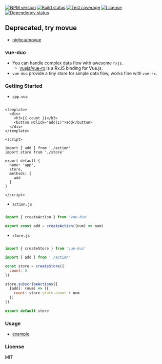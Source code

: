 
[![NPM version][npm-img]][npm-url]
[![Build status][travis-img]][travis-url]
[![Test coverage][coveralls-img]][coveralls-url]
[![License][license-img]][license-url]
[![Dependency status][david-img]][david-url]

## Deprecated, try movue

* [nighca/movue](https://github.com/nighca/movue)

### vue-duo

* You can handle complex data flow with awesome `rxjs`.
  - [vuejs/vue-rx](https://github.com/vuejs/vue-rx) is a RxJS binding for Vue.js.
* `vue-duo` provide a tiny store for simple data flow, works fine with `vue-rx`.

### Getting Started

* `app.vue`

```vue

<template>
  <div>
    <h3>{{ count }}</h3>
    <button @click="add(1)">add</button>
  </div>
</template>

<script>

import { add } from './action'
import store from './store'

export default {
  name: 'app',
  store,
  methods: {
    add
  }
}

</script>

```

* `action.js`

```js

import { createAction } from 'vue-duo'

export const add = createAction((num) => num)

```

* `store.js`

```js

import { createStore } from 'vue-duo'

import { add } from './action'

const store = createStore({
  count: 0
})

store.subscribeActions({
  [add]: (num) => ({
    count: store.state.count + num
  })
})

export default store

```

### Usage

* [example](example)

### License
MIT

[npm-img]: https://img.shields.io/npm/v/vue-duo.svg?style=flat-square
[npm-url]: https://npmjs.org/package/vue-duo
[travis-img]: https://img.shields.io/travis/haoxins/vue-duo.svg?style=flat-square
[travis-url]: https://travis-ci.org/haoxins/vue-duo
[coveralls-img]: https://img.shields.io/coveralls/haoxins/vue-duo.svg?style=flat-square
[coveralls-url]: https://coveralls.io/r/haoxins/vue-duo?branch=master
[license-img]: http://img.shields.io/badge/license-MIT-green.svg?style=flat-square
[license-url]: http://opensource.org/licenses/MIT
[david-img]: https://img.shields.io/david/haoxins/vue-duo.svg?style=flat-square
[david-url]: https://david-dm.org/haoxins/vue-duo
